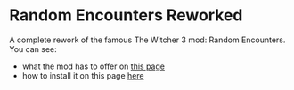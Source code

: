 # Random Encounters Reworked
A complete rework of the famous The Witcher 3 mod: Random Encounters. You can see:
- what the mod has to offer on [this page](https://aelto.github.io/tw3-random-encounters-reworked/rer-bible/)
- how to install it on this page [here](https://aelto.github.io/tw3-random-encounters-reworked/indepth-guide/)
